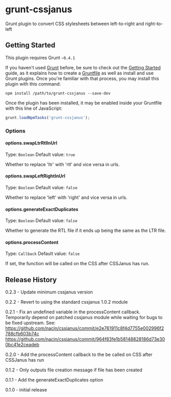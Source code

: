 # grunt-cssjanus

Grunt plugin to convert CSS stylesheets between left-to-right and right-to-left

## Getting Started
This plugin requires Grunt `~0.4.1`

If you haven't used [Grunt](http://gruntjs.com/) before, be sure to check out the [Getting Started](http://gruntjs.com/getting-started) guide, as it explains how to create a [Gruntfile](http://gruntjs.com/sample-gruntfile) as well as install and use Grunt plugins. Once you're familiar with that process, you may install this plugin with this command:

```shell
npm install /path/to/grunt-cssjanus --save-dev
```

Once the plugin has been installed, it may be enabled inside your Gruntfile with this line of JavaScript:

```js
grunt.loadNpmTasks('grunt-cssjanus');
```

### Options

#### options.swapLtrRtlInUrl
Type: `Boolean`
Default value: `true`

Whether to replace 'ltr' with 'rtl' and vice versa in urls.

#### options.swapLeftRightInUrl
Type: `Boolean`
Default value: `false`

Whether to replace 'left' with 'right' and vice versa in urls.

#### options.generateExactDuplicates
Type: `Boolean`
Default value: `false`

Whether to generate the RTL file if it ends up being the same as the LTR file.

#### options.processContent
Type: `Callback`
Default value: `false`

If set, the function will be called on the CSS after CSSJanus has run.


## Release History

0.2.3 - Update minimum cssjanus version

0.2.2 - Revert to using the standard cssjanus 1.0.2 module

0.2.1 - Fix an undefined variable in the processContent callback.
		Temporarily depend on patched cssjanus module while waiting for bugs to be fixed upstream. See:
			https://github.com/nacin/cssjanus/commit/e2e761911c8f4d7755e002996f2788cfb603b74c
			https://github.com/nacin/cssjanus/commit/964f83fe1b58148828186d73e300bc41e2ceadeb


0.2.0 - Add the processContent callback to the be called on CSS after CSSJanus has run

0.1.2 - Only outputs file creation message if file has been created

0.1.1 - Add the generateExactDuplicates option

0.1.0 - initial release
